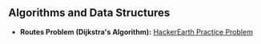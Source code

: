 ## Algorithms and Data Structures

- **Routes Problem (Dijkstra's Algorithm):** [HackerEarth Practice Problem](https://www.hackerearth.com/practice/algorithms/graphs/shortest-path-algorithms/practice-problems/algorithm/routes-48c6192a/)
